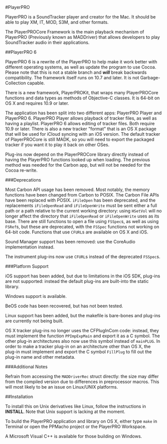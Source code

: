 #PlayerPRO

PlayerPRO is a SoundTracker player and creator for the Mac. It should be able to play XM, IT, MOD, S3M, and other formats. 

The PlayerPROCore Framework is the main playback mechanism of PlayerPRO (Previously known as MADDriver) that allows developers to play SoundTracker audio in their applications.

##PlayerPRO 6

PlayerPRO 6 is a rewrite of the PlayerPRO to help make it work better with different operating systems, as well as update the program to use Cocoa.  Please note that this is not a stable branch and _**will**_ break backwards compatibility. The framework itself runs on 10.7 and later. It is not Garbage-Collection capable.

There is a new framework, PlayerPROKit, that wraps many PlayerPROCore functions and data types as methods of Objective-C classes. It is 64-bit on OS X and requires 10.9 or later.

The application has been split into two different apps: PlayerPRO Player and PlayerPRO 6. PlayerPRO Player allows playback of tracker files, as well as having a playlist. PlayerPRO 6 allows editing of tracker files. Both require 10.9 or later. There is also a new tracker "format" that is an OS X package that will be used for iCloud syncing with an iOS version. The default tracker of PlayerPROCore is still MADK, so you will need to export the packaged tracker if you want it to play it back on other OSes.

Plug-ins now depend on the PlayerPROCore library directly instead of having the PlayerPRO functions looked up when loading. The previous method was needed for the Carbon app, but will not be needed for the Cocoa re-write.

###Deprecations

Most Carbon API usage has been removed. Most notably, the memory functions have been changed from Carbon to POSIX. The Carbon File APIs have been replaced with POSIX. `iFileOpen` has been deprecated, and the replacements `iFileOpenRead` and `iFileOpenWrite` must be sent either a full path or a path relative to the current working directory: using `HSetVol` will no longer affect the directory that `iFileOpenRead` or `iFileOpenWrite` uses as its base. There are still functions to open a file using `FSSpec`s, as well as using `FSRef`s, but these are deprecated, with the `FSSpec` functions not working on 64-bit code. Functions that use `CFURL`s are available on OS X and iOS.

Sound Manager support has been removed: use the CoreAudio implementation instead.

The instrument plug-ins now use `CFURL`s instead of the deprecated `FSSpec`s. 

###Platform Support

iOS support has been added, but due to limitations in the iOS SDK, plug-ins are not supported: instead the default plug-ins are built-into the static library. 

Windows support is available.

BeOS code has been recovered, but has not been tested.

Linux support has been added, but the makefile is bare-bones and plug-ins are currently not being built.

OS X tracker plug-ins no longer uses the CFPlugInCom code: instead, they must implement the function `PPImpExpMain` and export it as a C symbol. The other plug-in architectures also now use this symbol instead of `mainPLUG`. In order to make a tracker plug-in on an architecture other than OS X, the plug-in must implement and export the C symbol `FillPlug` to fill out the plug-in name and other metadata.

###Additional Notes

Refrain from accessing the `MADDriverRec` struct directly: the size may differ from the compiled version due to differences in preprocessor macros. This will most likely to be an issue on Linux/UNIX platforms.

##Installation

To install this on Unix derivatives like Linux, follow the instructions in **INSTALL**. Note that Unix support is lacking at the moment.

To build the PlayerPRO application and library on OS X, either type `make` in Terminal or open the PPMacho project or the PlayerPRO Workspace.

A Microsoft Visual C++ is available for those building on Windows.

